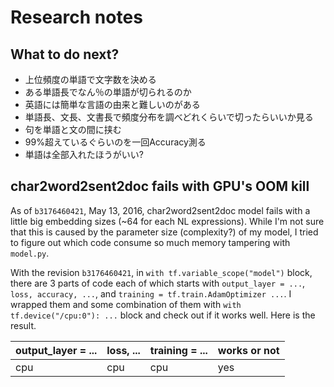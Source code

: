 # Research notes

## What to do next?

- 上位頻度の単語で文字数を決める
- ある単語長でなん％の単語が切られるのか
- 英語には簡単な言語の由来と難しいのがある
- 単語長、文長、文書長で頻度分布を調べどれくらいで切ったらいいか見る
- 句を単語と文の間に挟む
- 99%超えているぐらいのを一回Accuracy測る
- 単語は全部入れたほうがいい?


## char2word2sent2doc fails with GPU's OOM kill

As of `b3176460421`, May 13, 2016, char2word2sent2doc model fails
with a little big embedding sizes (~64 for each NL expressions).
While I'm not sure that this is caused
by the parameter size (complexity?) of my model,
I tried to figure out which code consume so much memory
tampering with `model.py`.

With the revision `b3176460421`, in `with tf.variable_scope("model")` block,
there are 3 parts of code each of which starts with
`output_layer = ...`, `loss, accuracy, ...`,
and `training = tf.train.AdamOptimizer ...`.
I wrapped them and some combination of them
with `with tf.device("/cpu:0"): ...` block and check out if it works well.
Here is the result.

output_layer = ... | loss, ... | training = ... | works or not
-|-|-|-
cpu | cpu | cpu | yes
